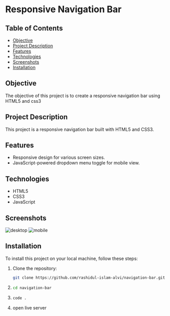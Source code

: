 # Responsive Navigation Bar

## Table of Contents
- [Objective](#objective)
- [Project Description](#project-description)
- [Features](#features)
- [Technologies](#technologies)
- [Screenshots](#screenshots)
- [Installation](#installation)

## Objective

The objective of this project is to create a responsive navigation bar using HTML5 and css3
## Project Description

This project is a responsive navigation bar built with HTML5 and CSS3. 

## Features

- Responsive design for various screen sizes.
- JavaScript-powered dropdown menu toggle for mobile view.


## Technologies

- HTML5
- CSS3
- JavaScript



## Screenshots
![desktop](https://github.com/rashidul-islam-alvi/navigation-bar/assets/78372197/90ac8dd6-e65a-43c0-83cb-a8fc970cf61e)
![mobile](https://github.com/rashidul-islam-alvi/navigation-bar/assets/78372197/535ec459-d45b-4294-bba0-2365c2903c51)




## Installation

To install this project on your local machine, follow these steps:

1. Clone the repository:
   ```bash
   git clone https://github.com/rashidul-islam-alvi/navigation-bar.git
2. ```bash
   cd navigation-bar
4. ```bash
   code .
5. open live server
